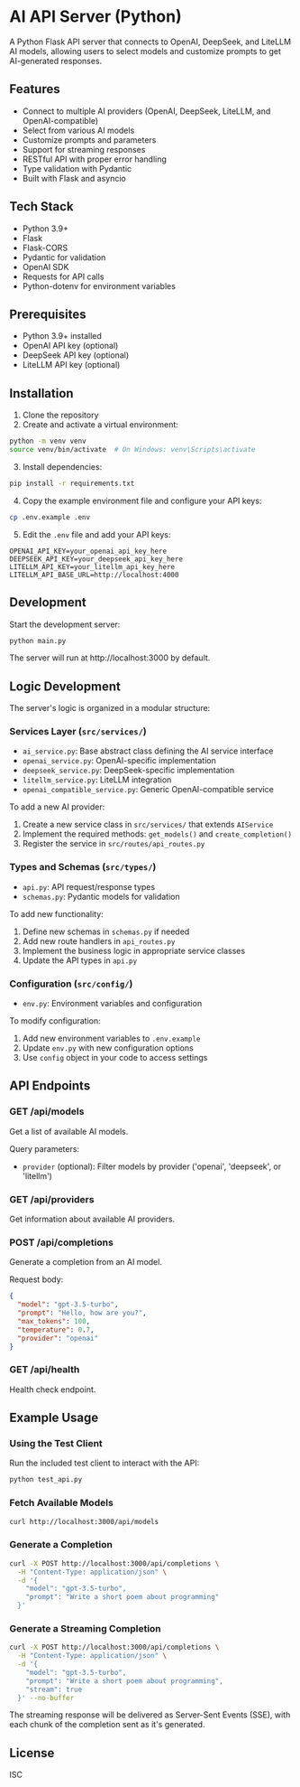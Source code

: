 # AI API Server (Python)

A Python Flask API server that connects to OpenAI, DeepSeek, and LiteLLM AI models, allowing users to select models and customize prompts to get AI-generated responses.

## Features

- Connect to multiple AI providers (OpenAI, DeepSeek, LiteLLM, and OpenAI-compatible)
- Select from various AI models
- Customize prompts and parameters
- Support for streaming responses
- RESTful API with proper error handling
- Type validation with Pydantic
- Built with Flask and asyncio

## Tech Stack

- Python 3.9+
- Flask
- Flask-CORS
- Pydantic for validation
- OpenAI SDK
- Requests for API calls
- Python-dotenv for environment variables

## Prerequisites

- Python 3.9+ installed
- OpenAI API key (optional)
- DeepSeek API key (optional)
- LiteLLM API key (optional)

## Installation

1. Clone the repository
2. Create and activate a virtual environment:

```bash
python -m venv venv
source venv/bin/activate  # On Windows: venv\Scripts\activate
```

3. Install dependencies:

```bash
pip install -r requirements.txt
```

4. Copy the example environment file and configure your API keys:

```bash
cp .env.example .env
```

5. Edit the `.env` file and add your API keys:

```
OPENAI_API_KEY=your_openai_api_key_here
DEEPSEEK_API_KEY=your_deepseek_api_key_here
LITELLM_API_KEY=your_litellm_api_key_here
LITELLM_API_BASE_URL=http://localhost:4000
```

## Development

Start the development server:

```bash
python main.py
```

The server will run at http://localhost:3000 by default.

## Logic Development

The server's logic is organized in a modular structure:

### Services Layer (`src/services/`)
- `ai_service.py`: Base abstract class defining the AI service interface
- `openai_service.py`: OpenAI-specific implementation
- `deepseek_service.py`: DeepSeek-specific implementation
- `litellm_service.py`: LiteLLM integration
- `openai_compatible_service.py`: Generic OpenAI-compatible service

To add a new AI provider:
1. Create a new service class in `src/services/` that extends `AIService`
2. Implement the required methods: `get_models()` and `create_completion()`
3. Register the service in `src/routes/api_routes.py`

### Types and Schemas (`src/types/`)
- `api.py`: API request/response types
- `schemas.py`: Pydantic models for validation

To add new functionality:
1. Define new schemas in `schemas.py` if needed
2. Add new route handlers in `api_routes.py`
3. Implement the business logic in appropriate service classes
4. Update the API types in `api.py`

### Configuration (`src/config/`)
- `env.py`: Environment variables and configuration

To modify configuration:
1. Add new environment variables to `.env.example`
2. Update `env.py` with new configuration options
3. Use `config` object in your code to access settings

## API Endpoints

### GET /api/models

Get a list of available AI models.

Query parameters:
- `provider` (optional): Filter models by provider ('openai', 'deepseek', or 'litellm')

### GET /api/providers

Get information about available AI providers.

### POST /api/completions

Generate a completion from an AI model.

Request body:
```json
{
  "model": "gpt-3.5-turbo",
  "prompt": "Hello, how are you?",
  "max_tokens": 100,
  "temperature": 0.7,
  "provider": "openai" 
}
```

### GET /api/health

Health check endpoint.

## Example Usage

### Using the Test Client

Run the included test client to interact with the API:

```bash
python test_api.py
```

### Fetch Available Models

```bash
curl http://localhost:3000/api/models
```

### Generate a Completion

```bash
curl -X POST http://localhost:3000/api/completions \
  -H "Content-Type: application/json" \
  -d '{
    "model": "gpt-3.5-turbo",
    "prompt": "Write a short poem about programming"
  }'
```

### Generate a Streaming Completion

```bash
curl -X POST http://localhost:3000/api/completions \
  -H "Content-Type: application/json" \
  -d '{
    "model": "gpt-3.5-turbo",
    "prompt": "Write a short poem about programming",
    "stream": true
  }' --no-buffer
```

The streaming response will be delivered as Server-Sent Events (SSE), with each chunk of the completion sent as it's generated.

## License

ISC
